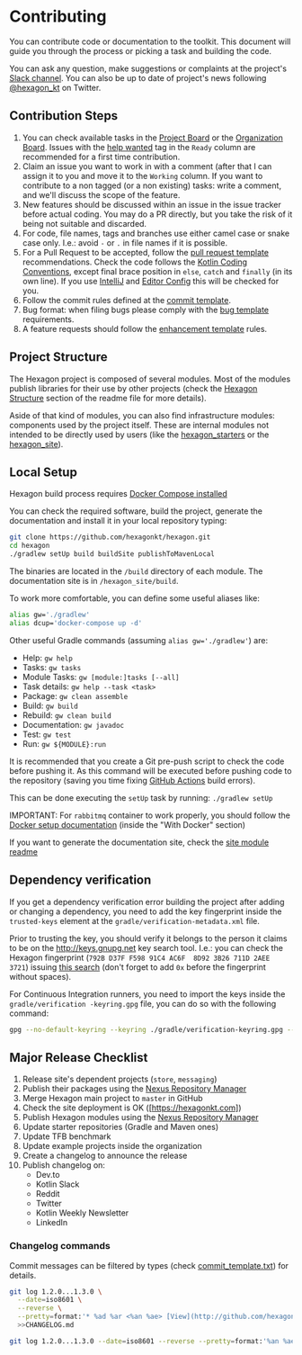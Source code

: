 
Contributing
============
You can contribute code or documentation to the toolkit. This document will guide you through the
process or picking a task and building the code.

You can ask any question, make suggestions or complaints at the project's
[Slack channel][Slack]. You can also be up to date of project's news following [@hexagon_kt] on
Twitter.

[Project Board]: https://github.com/hexagonkt/hexagon/projects/1
[Organization Board]: https://github.com/orgs/hexagonkt/projects/1
[Slack]: https://kotlinlang.slack.com/messages/hexagon
[@hexagon_kt]: https://twitter.com/hexagon_kt
[help wanted]: https://github.com/hexagonkt/hexagon/issues?q=is%3Aissue+is%3Aopen+label%3A%22help+wanted%22

Contribution Steps
------------------
1. You can check available tasks in the [Project Board] or the [Organization Board]. Issues with the
   [help wanted] tag in the `Ready` column are recommended for a first time contribution.
2. Claim an issue you want to work in with a comment (after that I can assign it to you and move it
   to the `Working` column. If you want to contribute to a non tagged (or a non existing) tasks:
   write a comment, and we'll discuss the scope of the feature.
3. New features should be discussed within an issue in the issue tracker before actual coding. You
   may do a PR directly, but you take the risk of it being not suitable and discarded.
4. For code, file names, tags and branches use either camel case or snake case only. I.e.: avoid `-`
   or `.` in file names if it is possible.
5. For a Pull Request to be accepted, follow the [pull request template] recommendations. Check the
   code follows the [Kotlin Coding Conventions], except final brace position in `else`, `catch` and
   `finally` (in its own line). If you use [IntelliJ] and [Editor Config] this will be checked for
   you.
6. Follow the commit rules defined at the [commit template].
7. Bug format: when filing bugs please comply with the [bug template] requirements.
8. A feature requests should follow the [enhancement template] rules.

[pull request template]: https://github.com/hexagonkt/hexagon/blob/master/.github/pull_request_template.md
[IntelliJ]: https://www.jetbrains.com/idea
[Editor Config]: https://editorconfig.org
[Kotlin Coding Conventions]: https://kotlinlang.org/docs/reference/coding-conventions.html
[commit template]: https://github.com/hexagonkt/hexagon/blob/master/.github/commit_template.txt
[bug template]: https://github.com/hexagonkt/hexagon/blob/master/.github/ISSUE_TEMPLATE/bug.md
[enhancement template]: https://github.com/hexagonkt/hexagon/blob/master/.github/ISSUE_TEMPLATE/enhancement.md

Project Structure
-----------------
The Hexagon project is composed of several modules. Most of the modules publish libraries for their
use by other projects (check the [Hexagon Structure] section of the readme file for more details).

Aside of that kind of modules, you can also find infrastructure modules: components used by the
project itself. These are internal modules not intended to be directly used by users (like the
[hexagon_starters] or the [hexagon_site]).

[Hexagon Structure]: https://github.com/hexagonkt/hexagon/blob/master/README.md#hexagon-structure
[hexagon_starters]: https://github.com/hexagonkt/hexagon/blob/master/hexagon_starters/README.md
[hexagon_site]: https://github.com/hexagonkt/hexagon/blob/master/hexagon_site/README.md

Local Setup
-----------
Hexagon build process requires [Docker Compose installed](https://docs.docker.com/compose/install)

You can check the required software, build the project, generate the documentation and install it in
your local repository typing:

```bash
git clone https://github.com/hexagonkt/hexagon.git
cd hexagon
./gradlew setUp build buildSite publishToMavenLocal
```

The binaries are located in the `/build` directory of each module. The documentation site is in
`/hexagon_site/build`.

To work more comfortable, you can define some useful aliases like:

```bash
alias gw='./gradlew'
alias dcup='docker-compose up -d'
```

Other useful Gradle commands (assuming `alias gw='./gradlew'`) are:

* Help: `gw help`
* Tasks: `gw tasks`
* Module Tasks: `gw [module:]tasks [--all]`
* Task details: `gw help --task <task>`
* Package: `gw clean assemble`
* Build: `gw build`
* Rebuild: `gw clean build`
* Documentation: `gw javadoc`
* Test: `gw test`
* Run: `gw ${MODULE}:run`

It is recommended that you create a Git pre-push script to check the code before pushing it. As
this command will be executed before pushing code to the repository (saving you time fixing
[GitHub Actions] build errors).

This can be done executing the `setUp` task by running: `./gradlew setUp`

IMPORTANT: For `rabbitmq` container to work properly, you should follow the
[Docker setup documentation] (inside the "With Docker" section)

If you want to generate the documentation site, check the [site module readme][hexagon_site]

[Docker setup documentation]: https://www.rabbitmq.com/install-debian.html
[GitHub Actions]: https://github.com/features/actions

Dependency verification
-----------------------
If you get a dependency verification error building the project after adding or changing a
dependency, you need to add the key fingerprint inside the `trusted-keys` element at the
`gradle/verification-metadata.xml` file.

Prior to trusting the key, you should verify it belongs to the person it claims to be on the
http://keys.gnupg.net key search tool. I.e.: you can check the Hexagon fingerprint
(`792B D37F F598 91C4 AC6F  8D92 3B26 711D 2AEE 3721`) issuing [this search] (don't forget to add
`0x` before the fingerprint without spaces).

For Continuous Integration runners, you need to import the keys inside the `gradle/verification
-keyring.gpg` file, you can do so with the following command:

```bash
gpg --no-default-keyring --keyring ./gradle/verification-keyring.gpg --recv-keys $fingerprint
```

[this search]: http://keys.gnupg.net/pks/lookup?search=0x792BD37FF59891C4AC6F8D923B26711D2AEE3721

Major Release Checklist
-----------------------
1. Release site's dependent projects (`store`, `messaging`)
2. Publish their packages using the [Nexus Repository Manager]
3. Merge Hexagon main project to `master` in GitHub
4. Check the site deployment is OK ([https://hexagonkt.com])
5. Publish Hexagon modules using the [Nexus Repository Manager]
6. Update starter repositories (Gradle and Maven ones)
7. Update TFB benchmark
8. Update example projects inside the organization
9. Create a changelog to announce the release
10. Publish changelog on:
    * Dev.to
    * Kotlin Slack
    * Reddit
    * Twitter
    * Kotlin Weekly Newsletter
    * LinkedIn

[Nexus Repository Manager]: https://oss.sonatype.org

### Changelog commands

Commit messages can be filtered by types (check [commit_template.txt](/.github/commit_template.txt))
for details.

```bash
git log 1.2.0...1.3.0 \
  --date=iso8601 \
  --reverse \
  --pretty=format:'* %ad %ar <%an %ae> [View](http://github.com/hexagonkt/hexagon/commit/%H) · %s' \
  >>CHANGELOG.md

git log 1.2.0...1.3.0 --date=iso8601 --reverse --pretty=format:'%an %ae'|sort|uniq >>CHANGELOG.md
```
